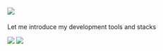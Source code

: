 # <img src="https://capsule-render.vercel.app/api?type=soft&color=timeGradient&height=80&section=header&text=Welcome%20to%20JakeLee's%20GitHub&fontSize=60" />
Let me introduce my development tools and stacks

<img src="https://img.shields.io/badge/C-20232a.svg?style=for-the-badge&logo=c&logoColor=#A8B9CC" /> <img src="https://img.shields.io/badge/C++-20232a.svg?style=for-the-badge&logo=cplusplus&logoColor=00599C" />
